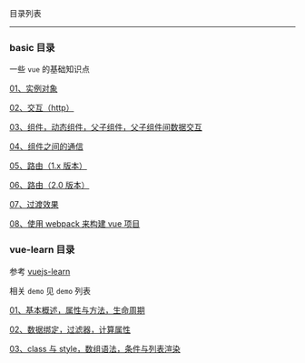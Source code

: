 目录列表


----
 

### basic 目录 

一些 `vue` 的基础知识点

[01、实例对象](https://github.com/hanekaoru/WebLearningNotes/blob/master/vue/note/basic/01.md)

[02、交互（http）](https://github.com/hanekaoru/WebLearningNotes/blob/master/vue/note/basic/02.md)

[03、组件，动态组件，父子组件，父子组件间数据交互](https://github.com/hanekaoru/WebLearningNotes/blob/master/vue/note/basic/03.md)

[04、组件之间的通信](https://github.com/hanekaoru/WebLearningNotes/blob/master/vue/note/basic/04.md)

[05、路由（1.x 版本）](https://github.com/hanekaoru/WebLearningNotes/blob/master/vue/note/basic/05.md)

[06、路由（2.0 版本）](https://github.com/hanekaoru/WebLearningNotes/blob/master/vue/note/basic/06.md)

[07、过渡效果](https://github.com/hanekaoru/WebLearningNotes/blob/master/vue/note/basic/07.md)

[08、使用 webpack 来构建 vue 项目](https://github.com/hanekaoru/WebLearningNotes/blob/master/vue/note/basic/08.md)




### vue-learn 目录 

参考 [vuejs-learn](https://github.com/bhnddowinf/vuejs-learn) 

相关 `demo` 见 `demo` 列表

[01、基本概述，属性与方法，生命周期](https://github.com/hanekaoru/WebLearningNotes/blob/master/vue/note/vue-learn/01.md)

[02、数据绑定，过滤器，计算属性](https://github.com/hanekaoru/WebLearningNotes/blob/master/vue/note/vue-learn/02.md)

[03、class 与 style，数组语法，条件与列表渲染](https://github.com/hanekaoru/WebLearningNotes/blob/master/vue/note/vue-learn/03.md)


